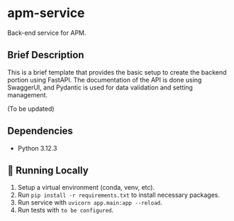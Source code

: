 # apm-service
Back-end service for APM.

## Brief Description
This is a brief template that provides the basic setup to create the backend portion using FastAPI. The documentation of the API is done using SwaggerUI, and Pydantic is used for data validation and setting management.

(To be updated)

## Dependencies
- Python 3.12.3

## &#127939; Running Locally
1. Setup a virtual environment (conda, venv, etc).
2. Run `pip install -r requirements.txt` to install necessary packages.
3. Run service with `uvicorn app.main:app --reload`.
4. Run tests with `to be configured`.
